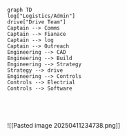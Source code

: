 ```mermaid
graph TD
log["Logistics/Admin"]
drive["Drive Team"]
Captain --> Comms
Captain --> Fianace
Captain --> log
Captain --> Outreach
Engineering --> CAD
Engineering --> Build
Engineering --> Strategy
Strategy --> drive
Engineering --> Controls
Controls --> Electrial
Controls --> Software





```
![[Pasted image 20250411234738.png]]